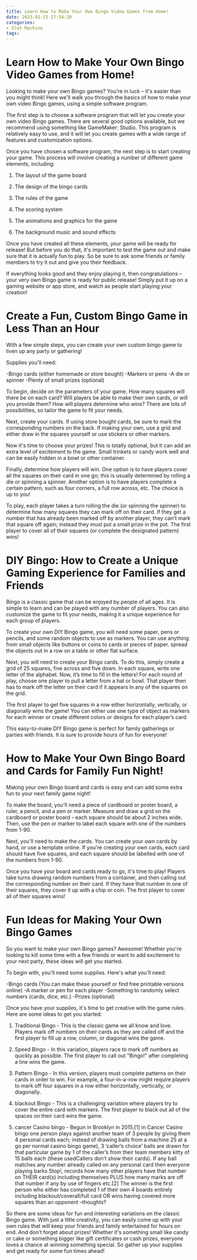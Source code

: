 ```yaml
---
title: Learn How to Make Your Own Bingo Video Games from Home!
date: 2023-01-15 17:54:20
categories:
- Slot Machine
tags:
---
```



# Learn How to Make Your Own Bingo Video Games from Home!

Looking to make your own Bingo games? You're in luck – it's easier than you might think! Here we'll walk you through the basics of how to make your own video Bingo games, using a simple software program.

The first step is to choose a software program that will let you create your own video Bingo games. There are several good options available, but we recommend using something like GameMaker: Studio. This program is relatively easy to use, and it will let you create games with a wide range of features and customization options.

Once you have chosen a software program, the next step is to start creating your game. This process will involve creating a number of different game elements, including:

1. The layout of the game board

2. The design of the bingo cards

3. The rules of the game

4. The scoring system

5. The animations and graphics for the game

6. The background music and sound effects

 Once you have created all these elements, your game will be ready for release! But before you do that, it's important to test the game out and make sure that it is actually fun to play. So be sure to ask some friends or family members to try it out and give you their feedback.

If everything looks good and they enjoy playing it, then congratulations – your very own Bingo game is ready for public release! Simply put it up on a gaming website or app store, and watch as people start playing your creation!

# Create a Fun, Custom Bingo Game in Less Than an Hour 

With a few simple steps, you can create your own custom bingo game to liven up any party or gathering!

Supplies you'll need:

-Bingo cards (either homemade or store bought)
-Markers or pens
-A die or spinner
-Plenty of small prizes (optional)

To begin, decide on the parameters of your game. How many squares will there be on each card? Will players be able to make their own cards, or will you provide them? How will players determine who wins? There are lots of possibilities, so tailor the game to fit your needs. 

Next, create your cards. If using store bought cards, be sure to mark the corresponding numbers on the back. If making your own, use a grid and either draw in the squares yourself or use stickers or other markers. 

Now it's time to choose your prizes! This is totally optional, but it can add an extra level of excitement to the game. Small trinkets or candy work well and can be easily hidden in a bowl or other container. 

Finally, determine how players will win. One option is to have players cover all the squares on their card in one go; this is usually determined by rolling a die or spinning a spinner. Another option is to have players complete a certain pattern, such as four corners, a full row across, etc. The choice is up to you! 

To play, each player takes a turn rolling the die (or spinning the spinner) to determine how many squares they can mark off on their card. If they get a number that has already been marked off by another player, they can't mark that square off again; instead they must put a small prize in the pot. The first player to cover all of their squares (or complete the designated pattern) wins!

#  DIY Bingo: How to Create a Unique Gaming Experience for Families and Friends 

Bingo is a classic game that can be enjoyed by people of all ages. It is simple to learn and can be played with any number of players. You can also customize the game to fit your needs, making it a unique experience for each group of players.

To create your own DIY Bingo game, you will need some paper, pens or pencils, and some random objects to use as markers. You can use anything from small objects like buttons or coins to cards or pieces of paper. spread the objects out in a row on a table or other flat surface.

Next, you will need to create your Bingo cards. To do this, simply create a grid of 25 squares, five across and five down. In each square, write one letter of the alphabet. Now, it’s time to fill in the letters! For each round of play, choose one player to pull a letter from a hat or bowl. That player then has to mark off the letter on their card if it appears in any of the squares on the grid.

The first player to get five squares in a row either horizontally, vertically, or diagonally wins the game! You can either use one type of object as markers for each winner or create different colors or designs for each player’s card.

This easy-to-make DIY Bingo game is perfect for family gatherings or parties with friends. It is sure to provide hours of fun for everyone!

# How to Make Your Own Bingo Board and Cards for Family Fun Night! 

Making your own Bingo board and cards is easy and can add some extra fun to your next family game night!

To make the board, you'll need a piece of cardboard or poster board, a ruler, a pencil, and a pen or marker. Measure and draw a grid on the cardboard or poster board - each square should be about 2 inches wide. Then, use the pen or marker to label each square with one of the numbers from 1-90.

Next, you'll need to make the cards. You can create your own cards by hand, or use a template online. If you're creating your own cards, each card should have five squares, and each square should be labelled with one of the numbers from 1-90.

Once you have your board and cards ready to go, it's time to play! Players take turns drawing random numbers from a container, and then calling out the corresponding number on their card. If they have that number in one of their squares, they cover it up with a chip or coin. The first player to cover all of their squares wins!

# Fun Ideas for Making Your Own Bingo Games

So you want to make your own Bingo games? Awesome! Whether you're looking to kill some time with a few friends or want to add excitement to your next party, these ideas will get you started.

To begin with, you'll need some supplies. Here's what you'll need:

-Bingo cards (You can make these yourself or find free printable versions online)
-A marker or pen for each player
-Something to randomly select numbers (cards, dice, etc.)
-Prizes (optional)

Once you have your supplies, it's time to get creative with the game rules. Here are some ideas to get you started:

1. Traditional Bingo - This is the classic game we all know and love. Players mark off numbers on their cards as they are called off and the first player to fill up a row, column, or diagonal wins the game.

2. Speed Bingo - In this variation, players race to mark off numbers as quickly as possible. The first player to call out "Bingo!" after completing a line wins the game.

3. Pattern Bingo - In this version, players must complete patterns on their cards in order to win. For example, a four-in-a-row might require players to mark off four squares in a row either horizontally, vertically, or diagonally.

4. blackout Bingo - This is a challenging variation where players try to cover the entire card with markers. The first player to black out all of the spaces on their card wins the game.

5. cancer Casino bingo - Begun in Brooklyn in 2015,[1] in Cancer Casino bingo one person plays against another team of 3 people by giving them 4 personal cards each; instead of drawing balls from a machine 25 at a go per normal casino bingo game), 3 ‘caller’s choice’ balls are drawn for that particular game by 1 of the caller’s from their team members kitty of 15 balls each (these usedCallers don’t show their cards). If any ball matches any number already called on any personal card then everyone playing barks Stop!, records how many other players have that number on THEIR card(s) including themselves PLUS how many marks are off that number if any by use of fingers etc.[2] The winner is the first person who either has completed 1 of their own 4 boards entirely including blackout/coverall/full card OR wins having covered more squares than an opponent –thoughts?

  So there are some ideas for fun and interesting variations on the classic Bingo game. With just a little creativity, you can easily come up with your own rules that will keep your friends and family entertained for hours on end. And don't forget about prizes! Whether it's something small like candy or cake or something bigger like gift certificates or cash prizes, everyone loves a chance at winning something special. So gather up your supplies and get ready for some fun times ahead!